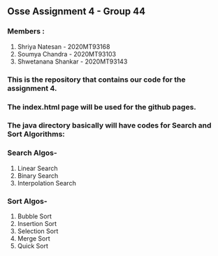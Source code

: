 ## Osse Assignment 4 - Group 44

### Members :
1. Shriya Natesan - 2020MT93168
2. Soumya Chandra - 2020MT93103
3. Shwetanana Shankar - 2020MT93143


### This is the repository that contains our code for the assignment 4.

### The index.html page will be used for the github pages.

### The java directory basically will have codes for Search and Sort Algorithms:

### Search Algos-
 1.	Linear Search
 2.	Binary Search
 3.	Interpolation Search

### Sort Algos- 
 1.	Bubble Sort
 2.	Insertion Sort
 3.	Selection Sort
 4.	Merge Sort
 5.	Quick Sort



